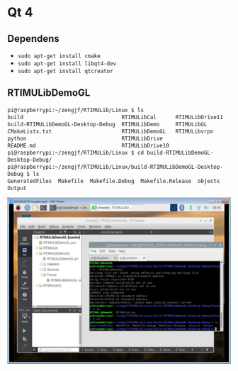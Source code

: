 # Qt 4

## Dependens

* `sudo apt-get install cmake`
* `sudo apt-get install libqt4-dev`
* `sudo apt-get install qtcreator`

## RTIMULibDemoGL

```Console
pi@raspberrypi:~/zengjf/RTIMULib/Linux $ ls
build                               RTIMULibCal      RTIMULibDrive11
build-RTIMULibDemoGL-Desktop-Debug  RTIMULibDemo     RTIMULibGL
CMakeLists.txt                      RTIMULibDemoGL   RTIMULibvrpn
python                              RTIMULibDrive
README.md                           RTIMULibDrive10
pi@raspberrypi:~/zengjf/RTIMULib/Linux $ cd build-RTIMULibDemoGL-Desktop-Debug/
pi@raspberrypi:~/zengjf/RTIMULib/Linux/build-RTIMULibDemoGL-Desktop-Debug $ ls
GeneratedFiles  Makefile  Makefile.Debug  Makefile.Release  objects  Output
```

![images/Qt_4.png](images/Qt_4.png)